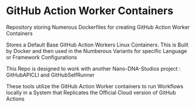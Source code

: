 # GitHub Action Worker Containers
Repository storing Numerous Dockerfiles for creating GitHub Action Worker Containers

Stores a Default Base GitHub Action Workers Linux Containers. This is Built by Docker and then used in the Numberous Variants for specific Language or Framework Configurations

This Repo is designed to work with another Nano-DNA-Studios project : GitHubAPICLI and GitHubSelfRunner

These tools utilize the GitHub Action Worker containers to run Workflows locally in a System that Replicates the Official Cloud version of GitHub Actions